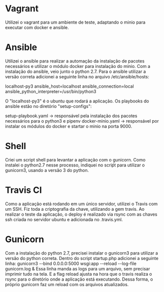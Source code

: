 # Vagrant
Utilizei o vagrant para um ambiente de teste, adaptando o minio para executar com docker e ansible.

# Ansible
Utilizei o ansible para realizar a automação da instalação de pacotes necessários e utilizar o módulo docker para instalação do minio.
Com a instalação do ansible, veio junto o python 2.7. 
Para o ansible utilizar a versão correta adicionei a seguinte linha no arquivo /etc/ansible/hosts:

localhost-py3 ansible_host=localhost ansible_connection=local ansible_python_interpreter=/usr/bin/python3

O "localhost-py3" é o ubuntu que rodará a aplicação.
Os playbooks do ansible estão no diretório "setup-configs":

setup-playbook.yaml -> responsável pela instalação dos pacotes necessários para o python3 e pipenv
docker-minio.yaml -> responsável por instalar os módulos do docker e startar o minio na porta 9000.

# Shell
Criei um script shell para levantar a aplicação com o gunicorn.
Como instalei o python2.7 nesse processo, indiquei no scriṕt para utilizar o gunicorn3, usando a versão 3 do python.

# Travis CI
Como a aplicação está rodando em um único servidor, utilizei o Travis com um SSH.
Fiz toda a criptografia da chave, utilizando a gem travis. Ao realizar o teste da aplicação, o deploy é realizado via rsync com as chaves
ssh criada no servidor ubuntu e adicionada no .travis.yml.

# Gunicorn
Com a instalação do python 2.7, precisei instalar o gunicorn3 para utilizar a versão do python correta.
Dentro do script startup.php adicionei a seguinte linha: gunicorn3 --bind 0.0.0.0:5000 wsgi:app --reload --log-file gunicorn.log &
Essa linha manda as logs para um arquivo, sem precisar imprimir tudo na tela. E a flag reload ajusta na hora que o travis realiza o rsync
para o diretório onde a aplicação está executando. Dessa forma, o próprio gunicorn faz um reload com os arquivos atualizados.

